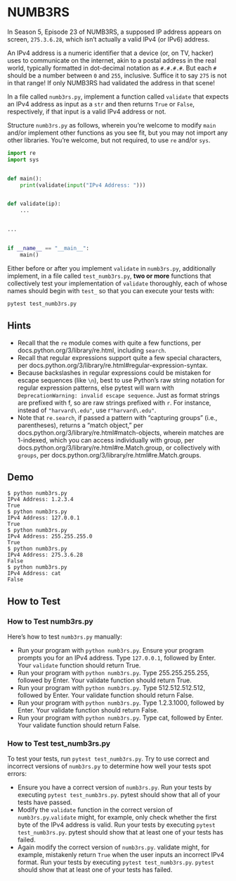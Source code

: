 # NUMB3RS

In Season 5, Episode 23 of NUMB3RS, a supposed IP address appears on screen, `275.3.6.28`, which isn’t actually a valid IPv4 (or IPv6) address.

An IPv4 address is a numeric identifier that a device (or, on TV, hacker) uses to communicate on the internet, akin to a postal address in the real world, typically formatted in dot-decimal notation as `#.#.#.#`. But each `#` should be a number between `0` and `255`, inclusive. Suffice it to say `275` is not in that range! If only NUMB3RS had validated the address in that scene!

In a file called `numb3rs.py`, implement a function called `validate` that expects an IPv4 address as input as a `str` and then returns `True` or `False`, respectively, if that input is a valid IPv4 address or not.

Structure `numb3rs.py` as follows, wherein you’re welcome to modify `main` and/or implement other functions as you see fit, but you may not import any other libraries. You’re welcome, but not required, to use `re` and/or `sys`.

```python
import re
import sys


def main():
    print(validate(input("IPv4 Address: ")))


def validate(ip):
    ...


...


if __name__ == "__main__":
    main()
```

Either before or after you implement `validate` in `numb3rs.py`, additionally implement, in a file called `test_numb3rs.py`, **two or more** functions that collectively test your implementation of `validate` thoroughly, each of whose names should begin with `test_` so that you can execute your tests with:

```bash
pytest test_numb3rs.py
```

## Hints

- Recall that the `re` module comes with quite a few functions, per docs.python.org/3/library/re.html, including `search`.
- Recall that regular expressions support quite a few special characters, per docs.python.org/3/library/re.html#regular-expression-syntax.
- Because backslashes in regular expressions could be mistaken for escape sequences (like `\n`), best to use Python’s raw string notation for regular expression patterns, else pytest will warn with `DeprecationWarning: invalid escape sequence`. Just as format strings are prefixed with f, so are raw strings prefixed with `r`. For instance, instead of `"harvard\.edu"`, use r`"harvard\.edu"`.
- Note that `re.search`, if passed a pattern with “capturing groups” (i.e., parentheses), returns a “match object,” per docs.python.org/3/library/re.html#match-objects, wherein matches are 1-indexed, which you can access individually with group, per docs.python.org/3/library/re.html#re.Match.group, or collectively with `groups`, per docs.python.org/3/library/re.html#re.Match.groups.

## Demo

```
$ python numb3rs.py                                                             
IPv4 Address: 1.2.3.4                                                           
True                                                                            
$ python numb3rs.py                                                             
IPv4 Address: 127.0.0.1                                                         
True                                                                            
$ python numb3rs.py                                                             
IPv4 Address: 255.255.255.0                                                     
True                                                                            
$ python numb3rs.py                                                             
IPv4 Address: 275.3.6.28
False
$ python numb3rs.py                                                             
IPv4 Address: cat                                                               
False
```

## How to Test

### How to Test numb3rs.py

Here’s how to test `numb3rs.py` manually:

- Run your program with `python numb3rs.py`. Ensure your program prompts you for an IPv4 address. Type `127.0.0.1`, followed by Enter. Your `validate` function should return True.
- Run your program with `python numb3rs.py`. Type 255.255.255.255, followed by Enter. Your validate function should return True.
- Run your program with `python numb3rs.py`. Type 512.512.512.512, followed by Enter. Your validate function should return False.
- Run your program with `python numb3rs.py`. Type 1.2.3.1000, followed by Enter. Your validate function should return False.
- Run your program with `python numb3rs.py`. Type cat, followed by Enter. Your validate function should return False.
  
### How to Test test_numb3rs.py

To test your tests, run `pytest test_numb3rs.py`. Try to use correct and incorrect versions of `numb3rs.py` to determine how well your tests spot errors:

- Ensure you have a correct version of `numb3rs.py`. Run your tests by executing `pytest test_numb3rs.py`. pytest should show that all of your tests have passed.
- Modify the `validate` function in the correct version of `numb3rs.py`.`validate` might, for example, only check whether the first byte of the IPv4 address is valid. Run your tests by executing `pytest test_numb3rs.py`. pytest should show that at least one of your tests has failed.
- Again modify the correct version of `numb3rs.py`. validate might, for example, mistakenly return `True` when the user inputs an incorrect IPv4 format. Run your tests by executing `pytest test_numb3rs.py`. `pytest` should show that at least one of your tests has failed.
